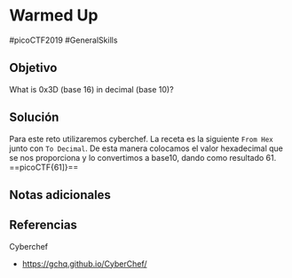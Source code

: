 # Warmed Up
#picoCTF2019 #GeneralSkills 
## Objetivo
What is 0x3D (base 16) in decimal (base 10)?
## Solución
Para este reto utilizaremos cyberchef. La receta es la siguiente `From Hex` junto con `To Decimal`. De esta manera colocamos el valor hexadecimal que se nos proporciona y lo convertimos a base10, dando como resultado 61.
==picoCTF{61]}==
## Notas adicionales

## Referencias
Cyberchef
- https://gchq.github.io/CyberChef/